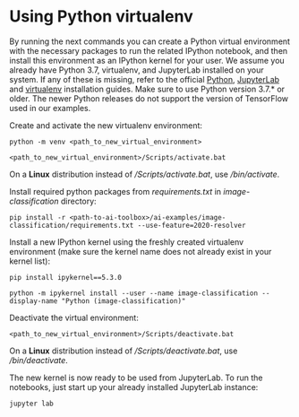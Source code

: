 <!--- Copyright 2021 Siemens AG -->
<!--- SPDX-License-Identifier: MIT -->

# Using Python virtualenv

By running the next commands you can create a Python virtual environment with the necessary packages to run the related IPython notebook, and then install this environment as an IPython kernel for your user. We assume you already have Python 3.7, virtualenv, and JupyterLab installed on your system. If any of these is missing, refer to the official [Python](https://www.python.org/downloads/), [JupyterLab](https://jupyterlab.readthedocs.io/en/stable/getting_started/installation.html) and [virtualenv](https://virtualenv.pypa.io/en/latest/installation.html) installation guides. Make sure to use Python version 3.7.* or older. The newer Python releases do not support the version of TensorFlow used in our examples.

Create and activate the new virtualenv environment:
```commandline
python -m venv <path_to_new_virtual_environment>

<path_to_new_virtual_environment>/Scripts/activate.bat
```
On a **Linux** distribution instead of */Scripts/activate.bat*, use */bin/activate*.

Install required python packages from *requirements.txt* in *image-classification* directory:
```commandline
pip install -r <path-to-ai-toolbox>/ai-examples/image-classification/requirements.txt --use-feature=2020-resolver
```
Install a new IPython kernel using the freshly created virtualenv environment (make sure the kernel name does not already exist in your kernel list):
```commandline
pip install ipykernel==5.3.0

python -m ipykernel install --user --name image-classification --display-name "Python (image-classification)"
``` 
Deactivate the virtual environment:
```commandline
<path_to_new_virtual_environment>/Scripts/deactivate.bat
```
On a **Linux** distribution instead of */Scripts/deactivate.bat*, use */bin/deactivate*.

The new kernel is now ready to be used from JupyterLab. To run the notebooks, just start up your already installed JupyterLab instance:
```commandline
jupyter lab
``` 
